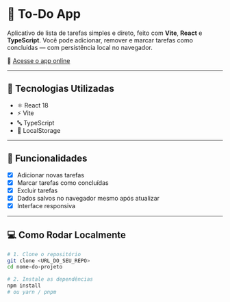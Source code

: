 # 📝 To‑Do App

Aplicativo de lista de tarefas simples e direto, feito com **Vite**, **React** e **TypeScript**. Você pode adicionar, remover e marcar tarefas como concluídas — com persistência local no navegador.

🔗 [Acesse o app online](https://to-do-six-theta.vercel.app/)

---

## 🚀 Tecnologias Utilizadas

- ⚛️ React 18
- ⚡ Vite
- 🔤 TypeScript
- 💾 LocalStorage

---

## 🎯 Funcionalidades

- [x] Adicionar novas tarefas
- [x] Marcar tarefas como concluídas
- [x] Excluir tarefas
- [x] Dados salvos no navegador mesmo após atualizar
- [x] Interface responsiva

---

## 💻 Como Rodar Localmente

```bash
# 1. Clone o repositório
git clone <URL_DO_SEU_REPO>
cd nome-do-projeto

# 2. Instale as dependências
npm install
# ou yarn / pnpm
